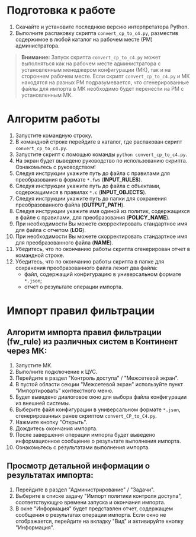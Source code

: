 # Подготовка к работе

1. Скачайте и установите последнюю версию интерпретатора Python.
2. Выполните распаковку скрипта `convert_cp_to_c4.py`, разместив содержимое в любой каталог на рабочем месте (РМ) администратора.

>**Внимание:** Запуск скрипта `convert_cp_to_c4.py` может выполняться как на рабочем месте администратора с установленным менеджером конфигурации (МК), так и на стороннем рабочем месте. Если скрипт `convert_cp_to_c4.py` и МК находятся на разных РМ подразумевается, что сгенерированные файлы для импорта в МК необходимо будет перенести на РМ с установленным МК.

# Алгоритм работы

1. Запустите командную строку.
2. В командной строке перейдите в каталог, где распакован скрипт `convert_cp_to_c4.py`.
3. Запустите скрипт с помощью команды `python convert_cp_to_c4.py`.
4. На экран будет выведено руководство по использованию скрипта. Ознакомьтесь с руководством!
5. Следуя инструкции укажите путь до файла c правилами для преобразования в формате `*.fws` (**INPUT_RULES**).
6. Следуя инструкции укажите путь до файла c объектами, содержащимися в правилах `*.с` (**INPUT_OBJECTS**).
7. Следуя инструкции укажите путь до папки для сохранения преобразованного файла (**OUTPUT_PATH**).
8. Следуя инструкции укажите имя одиной из политик, содержащихся в файле с правилами, для преобразования (**POLICY_NAME**).
9. При необходимости Вы можете скорректировать стандартное имя для файла с отчетом (**LOG**).
10. При необходимости Вы можете скорректировать стандартное имя для преобразованного файла (**NAME**).
11. Убедитесь, что по окончанию работы скрипта сгенерирован отчет в командной строке.
12. Убедитесь, что по окончанию работы скрипта в папке для сохранения преобразованного файла лежит два файла:
    - файл, содержащий конфигурацию в универсальном формате `*.json`; 
    - отчет о результате операции импорта.

# Импорт правил фильтрации

## Алгоритм импорта правил фильтрации (fw_rule) из различных систем в Континент через МК:

1. Запустите МК.
2. Выполните подключение к ЦУС.
3. Перейдите в раздел "Контроль доступа" / "Межсетевой экран".
4. В пустой области секции "Межсетевой экран" используйте пункт "Импортировать" контекстного меню.
5. Будет выведено диалоговое окно для выбора файла конфигурации из внешней системы.
6. Выберите файл конфигурации в универсальном формате `*.json`, сгенерированных ранее скриптом `convert_CP_to_C4.py`.
7. Нажмите кнопку "Открыть".
8. Дождитесь окончания импорта.
9. После завершения операции импорта будет выведено информационное сообщение о результате выполнения импорта.
10. Ознакомьтесь с результатами выполнения импорта.

## Просмотр детальной информации о результатах импорта:

1. Перейдите в раздел "Администрирование" / "Задачи".
2. Выберите в списке задачу "Импорт политики контроля доступа", соответствующую времени запуска и окончания импорта.
3. В окне "Информация" будет представлен отчет, содержащем сообщения о результатах операции импорта. Если окно не отображается, перейдите на вкладку "Вид" и активируйте кнопку "Информация". 






